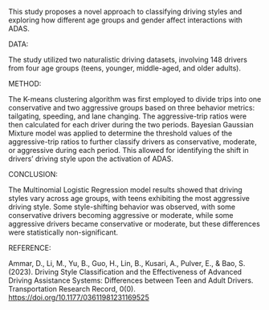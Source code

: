 This study proposes a novel approach to classifying driving styles and exploring how different age groups and gender affect interactions with ADAS.

DATA:

The study utilized two naturalistic driving datasets, involving 148 drivers from four age groups
(teens, younger, middle-aged, and older adults).

METHOD:

The K-means clustering algorithm was first employed to divide trips into one conservative and two aggressive groups based on three
behavior metrics: tailgating, speeding, and lane changing. The aggressive-trip ratios were then calculated for each driver during the two periods. Bayesian Gaussian Mixture model was applied to determine the threshold values of the aggressive-trip ratios to further classify drivers as conservative, moderate, or aggressive during each period. This allowed for identifying the shift in drivers’ driving style upon the activation of ADAS. 

CONCLUSION:

The Multinomial Logistic Regression model results showed that driving styles vary across age groups, with teens exhibiting the most aggressive driving style. Some style-shifting behavior was observed, with some conservative drivers becoming aggressive or moderate, while some aggressive drivers became conservative or moderate, but these differences were statistically non-significant.

REFERENCE:

Ammar, D., Li, M., Yu, B., Guo, H., Lin, B., Kusari, A., Pulver, E., & Bao, S. (2023). Driving Style Classification and the Effectiveness of Advanced Driving Assistance Systems: Differences between Teen and Adult Drivers. Transportation Research Record, 0(0). https://doi.org/10.1177/03611981231169525
